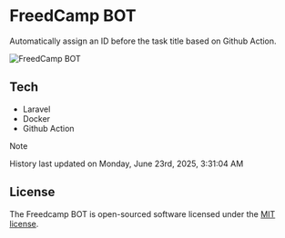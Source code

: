 # FreedCamp BOT

Automatically assign an ID before the task title based on Github Action.

![FreedCamp BOT](https://repository-images.githubusercontent.com/737932867/7d34798b-2680-471c-b089-a78a718d3d6a)

## Tech

- Laravel
- Docker
- Github Action

> [!NOTE]  
> History last updated on Monday, June 23rd, 2025, 3:31:04 AM

## License

The Freedcamp BOT is open-sourced software licensed under the [MIT license](https://opensource.org/licenses/MIT).
